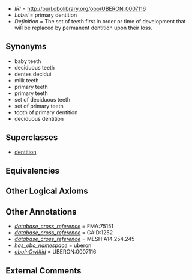  * *IRI* = http://purl.obolibrary.org/obo/UBERON_0007116
 * *Label* = primary dentition
 * *Definition* = The set of teeth first in order or time of development that will be replaced by permanent dentition upon their loss.

## Synonyms

 * baby teeth
 * deciduous teeth
 * dentes decidui
 * milk teeth
 * primary teeth
 * primary teeth
 * set of deciduous teeth
 * set of primary teeth
 * tooth of primary dentition
 * deciduous dentition

## Superclasses

 * [dentition](../../UBERON/72/UBERON_0003672.md)

## Equivalencies


## Other Logical Axioms


## Other Annotations

 * *[database_cross_reference](../../ef/oboInOwl#hasDbXref.md)* = FMA:75151
 * *[database_cross_reference](../../ef/oboInOwl#hasDbXref.md)* = GAID:1252
 * *[database_cross_reference](../../ef/oboInOwl#hasDbXref.md)* = MESH:A14.254.245
 * *[has_obo_namespace](../../ce/oboInOwl#hasOBONamespace.md)* = uberon
 * *[oboInOwl#id](../../id/oboInOwl#id.md)* = UBERON:0007116

## External Comments

